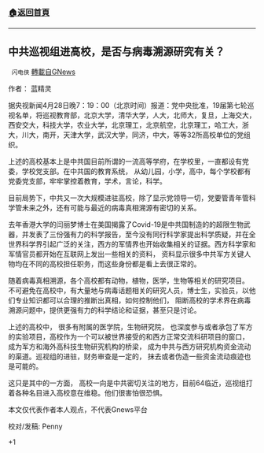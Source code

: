 ###  [:house:返回首頁](https://github.com/ourhimalayas/txt)
---

## 中共巡视组进高校，是否与病毒溯源研究有关？
` 闪电侠` [轉載自GNews](https://gnews.org/zh-hans/1152323/)

作者： 蓝精灵

据央视新闻4月28日晚7：19：00（北京时间）报道：党中央批准，19届第七轮巡视名单，将巡视教育部，北京大学，清华大学，人大，北师大，复旦，上海交大，西安交大，科技大学，农业大学，北京理工，北京航空，北京理工，哈工大，浙大，川大，南开，天津大学，武汉大学，同济，中大，等等32所高校单位的党组织。

上述的高校基本上是中共国目前所谓的一流高等学府，在学校里，一直都设有党委，学校党支部。在中共国的教育系统， 从幼儿园，小学，高中，每个学校都有党委党支部，牢牢掌控着教育，学术，言论，科学。

目前局势下，中共又一次大规模进驻高校，除了显示党领导一切，党要管青年管科学管未来之外，还有可能与最近的病毒真相溯源有密切的关系。

去年香港大学的闫丽梦博士在美国揭露了Covid-19是中共国制造的的超限生物武器，并发表了三份强有力的科学报告，至今没有同行科学家提出科学质疑，并在全世界科学界引起广泛的关注，西方的军情界也开始收集相关的证据。西方科学家和军情官员都开始在互联网上发出一些相关的资料， 资料显示很多中共军方关键人物均在不同的高校担任职务，而这些身份都是看上去很正常的。

随着病毒真相溯源，各个高校都有动物，植物，医学，生物等相关的研究项目。 不可避免在高校中，有大量地与病毒话题相关的研究人员，博士生，实验员，以他们专业知识都可以合理的推断出真相，如何控制他们， 阻断高校的学术界在病毒溯源问题中，提供更强有力的科学结论和证据，甚至只是讨论。

上述的高校中， 很多有附属的医学院，生物研究院， 也深度参与或者承包了军方的实验项目，高校作为一个可以被世界接受的和西方正常交流科研项目的窗口， 成为军方和海外高科技生物研究机构的桥梁， 成为中共与西方研究机构资金流动的渠道。巡视组的进驻，财务审查是一定的， 抹去或者伪造一些资金流动痕迹也是可能的。

这只是其中的一方面， 高校一向是中共密切关注的地方，目前64临近，巡视组打着各种名目进入高校意在维稳。他们很害怕很恐惧。

本文仅代表作者本人观点，不代表Gnews平台

校对/发稿: Penny

+1
